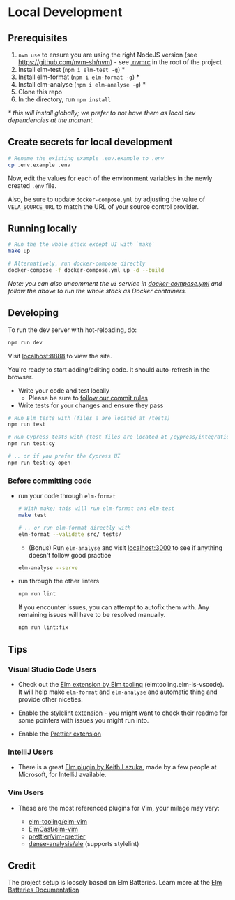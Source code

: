 # Local Development

## Prerequisites

1. `nvm use` to ensure you are using the right NodeJS version (see https://github.com/nvm-sh/nvm) - see [.nvmrc](.nvmrc) in the root of the project
1. Install elm-test (`npm i elm-test -g`) \*
1. Install elm-format (`npm i elm-format -g`) \*
1. Install elm-analyse (`npm i elm-analyse -g`) \*
1. Clone this repo
1. In the directory, run `npm install`

_\* this will install globally; we prefer to not have them as local dev dependencies at the moment._

## Create secrets for local development

```bash
# Rename the existing example .env.example to .env
cp .env.example .env
```

Now, edit the values for each of the environment variables in the newly created `.env` file.

Also, be sure to update `docker-compose.yml` by adjusting the value of `VELA_SOURCE_URL` to match the URL of your source control provider.

## Running locally

```bash
# Run the the whole stack except UI with `make`
make up

# Alternatively, run docker-compose directly
docker-compose -f docker-compose.yml up -d --build
```

_Note: you can also uncomment the `ui` service in [docker-compose.yml](../docker-compose.yml)
and follow the above to run the whole stack as Docker containers._

## Developing

To run the dev server with hot-reloading, do:

```bash
npm run dev
```

Visit [localhost:8888](http://localhost:8888/) to view the site.

You're ready to start adding/editing code. It should auto-refresh in the browser.

- Write your code and test locally
  - Please be sure to [follow our commit rules](https://chris.beams.io/posts/git-commit/#seven-rules)
- Write tests for your changes and ensure they pass

```bash
# Run Elm tests with (files a are located at /tests)
npm run test
```

```bash
# Run Cypress tests with (test files are located at /cypress/integration)
npm run test:cy

# .. or if you prefer the Cypress UI
npm run test:cy-open
```

### Before committing code

- run your code through `elm-format`

  ```bash
  # With make; this will run elm-format and elm-test
  make test

  # .. or run elm-format directly with
  elm-format --validate src/ tests/
  ```

  - (Bonus) Run `elm-analyse` and visit [localhost:3000](http://localhost:3000) to see if anything doesn't follow good practice

  ```bash
  elm-analyse --serve
  ```

- run through the other linters

  ```bash
  npm run lint
  ```

  If you encounter issues, you can attempt to autofix them with.
  Any remaining issues will have to be resolved manually.

  ```bash
  npm run lint:fix
  ```

## Tips

### Visual Studio Code Users

- Check out the [Elm extension by Elm tooling](https://marketplace.visualstudio.com/items?itemName=Elmtooling.elm-ls-vscode) (elmtooling.elm-ls-vscode). It will help make `elm-format` and `elm-analyse` and automatic thing and provide other niceties.

- Enable the [stylelint extension](https://marketplace.visualstudio.com/items?itemName=stylelint.vscode-stylelint) - you might want to check their readme for some pointers with issues you might run into.

- Enable the [Prettier extension](https://marketplace.visualstudio.com/items?itemName=esbenp.prettier-vscode)

### IntelliJ Users

- There is a great [Elm plugin by Keith Lazuka](https://plugins.jetbrains.com/plugin/10268-elm/), made by a few people at Microsoft, for IntelliJ available.

### Vim Users

- These are the most referenced plugins for Vim, your milage may vary:

  - [elm-tooling/elm-vim](https://github.com/elm-tooling/elm-vim)
  - [ElmCast/elm-vim](https://github.com/ElmCast/elm-vim)
  - [prettier/vim-prettier](https://github.com/prettier/vim-prettier)
  - [dense-analysis/ale](https://github.com/dense-analysis/ale) (supports stylelint)

## Credit

The project setup is loosely based on Elm Batteries.
Learn more at the [Elm Batteries Documentation](https://github.com/cedricss/elm-batteries#table-of-contents)

